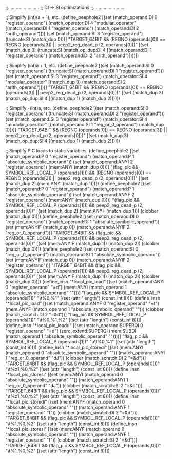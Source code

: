 ;;........................
;; DI -> SI optimizations
;;........................

;; Simplify (int)(a + 1), etc.
(define_peephole2
  [(set (match_operand:DI 0 "register_operand")
	(match_operator:DI 4 "modular_operator"
	  [(match_operand:DI 1 "register_operand")
	   (match_operand:DI 2 "arith_operand")]))
   (set (match_operand:SI 3 "register_operand")
        (truncate:SI (match_dup 0)))]
  "TARGET_64BIT && (REGNO (operands[0]) == REGNO (operands[3]) || peep2_reg_dead_p (2, operands[0]))"
  [(set (match_dup 3)
          (truncate:SI
	     (match_op_dup:DI 4 
	       [(match_operand:DI 1 "register_operand")
		(match_operand:DI 2 "arith_operand")])))])

;; Simplify (int)a + 1, etc.
(define_peephole2
  [(set (match_operand:SI 0 "register_operand")
        (truncate:SI (match_operand:DI 1 "register_operand")))
   (set (match_operand:SI 3 "register_operand")
	(match_operator:SI 4 "modular_operator"
	  [(match_dup 0)
	   (match_operand:SI 2 "arith_operand")]))]
  "TARGET_64BIT && (REGNO (operands[0]) == REGNO (operands[3]) || peep2_reg_dead_p (2, operands[0]))"
  [(set (match_dup 3)
	(match_op_dup:SI 4 [(match_dup 1) (match_dup 2)]))])

;; Simplify -(int)a, etc.
(define_peephole2
  [(set (match_operand:SI 0 "register_operand")
        (truncate:SI (match_operand:DI 2 "register_operand")))
   (set (match_operand:SI 3 "register_operand")
	(match_operator:SI 4 "modular_operator"
	  [(match_operand:SI 1 "reg_or_0_operand")
	   (match_dup 0)]))]
  "TARGET_64BIT && (REGNO (operands[0]) == REGNO (operands[3]) || peep2_reg_dead_p (2, operands[0]))"
  [(set (match_dup 3)
	(match_op_dup:SI 4 [(match_dup 1) (match_dup 2)]))])

;; Simplify PIC loads to static variables.
(define_peephole2
  [(set (match_operand:P 0 "register_operand")
        (match_operand:P 1 "absolute_symbolic_operand"))
   (set (match_operand:ANYI 2 "register_operand")
	(mem:ANYI (match_dup 0)))]
  "(flag_pic && SYMBOL_REF_LOCAL_P (operands[1])) && (REGNO (operands[0]) == REGNO (operands[2]) || peep2_reg_dead_p (2, operands[0]))"
  [(set (match_dup 2) (mem:ANYI (match_dup 1)))])
(define_peephole2
  [(set (match_operand:P 0 "register_operand")
        (match_operand:P 1 "absolute_symbolic_operand"))
   (set (match_operand:ANYF 2 "register_operand")
	(mem:ANYF (match_dup 0)))]
  "(flag_pic && SYMBOL_REF_LOCAL_P (operands[1])) && peep2_reg_dead_p (2, operands[0])"
  [(set (match_dup 2) (mem:ANYF (match_dup 1)))
   (clobber (match_dup 0))])
(define_peephole2
  [(set (match_operand:DI 0 "register_operand")
        (match_operand:DI 1 "absolute_symbolic_operand"))
   (set (mem:ANYIF (match_dup 0))
	(match_operand:ANYIF 2 "reg_or_0_operand"))]
  "TARGET_64BIT && (flag_pic && SYMBOL_REF_LOCAL_P (operands[1])) && peep2_reg_dead_p (2, operands[0])"
  [(set (mem:ANYIF (match_dup 1)) (match_dup 2))
   (clobber (match_dup 0))])
(define_peephole2
  [(set (match_operand:SI 0 "reg_or_0_operand")
        (match_operand:SI 1 "absolute_symbolic_operand"))
   (set (mem:ANYIF (match_dup 0))
	(match_operand:ANYIF 2 "register_operand"))]
  "!TARGET_64BIT && (flag_pic && SYMBOL_REF_LOCAL_P (operands[1])) && peep2_reg_dead_p (2, operands[0])"
  [(set (mem:ANYIF (match_dup 1)) (match_dup 2))
   (clobber (match_dup 0))])
(define_insn "*local_pic_load<mode>"
  [(set (match_operand:ANYI 0 "register_operand" "=d")
        (mem:ANYI (match_operand 1 "absolute_symbolic_operand" "")))]
  "flag_pic && SYMBOL_REF_LOCAL_P (operands[1])"
  "<load>\t%0,%1"
  [(set (attr "length") (const_int 8))])
(define_insn "*local_pic_load<mode>"
  [(set (match_operand:ANYF 0 "register_operand" "=f")
        (mem:ANYF (match_operand 1 "absolute_symbolic_operand" "")))
   (clobber (match_scratch:DI 2 "=&d"))]
  "flag_pic && SYMBOL_REF_LOCAL_P (operands[1])"
  "<load>\t%0,%1,%2"
  [(set (attr "length") (const_int 8))])
(define_insn "*local_pic_loadu<mode>"
  [(set (match_operand:SUPERQI 0 "register_operand" "=d")
        (zero_extend:SUPERQI (mem:SUBDI (match_operand 1 "absolute_symbolic_operand" ""))))]
  "flag_pic && SYMBOL_REF_LOCAL_P (operands[1])"
  "<load>u\t%0,%1"
  [(set (attr "length") (const_int 8))])
(define_insn "*local_pic_storedi<mode>"
  [(set (mem:ANYI (match_operand 0 "absolute_symbolic_operand" ""))
	(match_operand:ANYI 1 "reg_or_0_operand" "dJ"))
   (clobber (match_scratch:DI 2 "=&d"))]
  "TARGET_64BIT && (flag_pic && SYMBOL_REF_LOCAL_P (operands[0]))"
  "<store>\t%z1,%0,%2"
  [(set (attr "length") (const_int 8))])
(define_insn "*local_pic_storesi<mode>"
  [(set (mem:ANYI (match_operand 0 "absolute_symbolic_operand" ""))
	(match_operand:ANYI 1 "reg_or_0_operand" "dJ"))
   (clobber (match_scratch:SI 2 "=&d"))]
  "!TARGET_64BIT && (flag_pic && SYMBOL_REF_LOCAL_P (operands[0]))"
  "<store>\t%z1,%0,%2"
  [(set (attr "length") (const_int 8))])
(define_insn "*local_pic_storedi<mode>"
  [(set (mem:ANYF (match_operand 0 "absolute_symbolic_operand" ""))
	(match_operand:ANYF 1 "register_operand" "f"))
   (clobber (match_scratch:DI 2 "=&d"))]
  "TARGET_64BIT && (flag_pic && SYMBOL_REF_LOCAL_P (operands[0]))"
  "<store>\t%1,%0,%2"
  [(set (attr "length") (const_int 8))])
(define_insn "*local_pic_storesi<mode>"
  [(set (mem:ANYF (match_operand 0 "absolute_symbolic_operand" ""))
	(match_operand:ANYF 1 "register_operand" "f"))
   (clobber (match_scratch:SI 2 "=&d"))]
  "!TARGET_64BIT && (flag_pic && SYMBOL_REF_LOCAL_P (operands[0]))"
  "<store>\t%1,%0,%2"
  [(set (attr "length") (const_int 8))])
